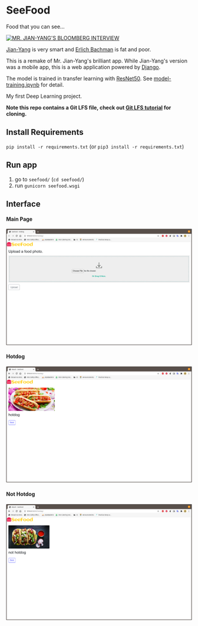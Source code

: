 # SeeFood
Food that you can see...

[![MR. JIAN-YANG'S BLOOMBERG INTERVIEW](https://img.youtube.com/vi/NN1ctbKoXTc/0.jpg)](https://www.youtube.com/watch?v=NN1ctbKoXTc)

[Jian-Yang](https://silicon-valley.fandom.com/wiki/J%C3%ACan-Y%C3%A1ng) is very smart and [Erlich Bachman](https://silicon-valley.fandom.com/wiki/Erlich_Bachman) is fat and poor. 

This is a remake of Mr. Jian-Yang's brilliant app. While Jian-Yang's version was a mobile app, this is a web application powered by [Django](https://www.djangoproject.com/).

The model is trained in transfer learning with [ResNet50](https://iq.opengenus.org/resnet50-architecture/). See [model-training.ipynb](https://github.com/vicw0ng-hk/SeeFood/blob/main/model-training.ipynb) for detail. 

My first Deep Learning project. 

**Note this repo contains a Git LFS file, check out [Git LFS tutorial](https://github.com/git-lfs/git-lfs/wiki/Tutorial#pulling-and-cloning) for cloning.**

## Install Requirements
`pip install -r requirements.txt` (or `pip3 install -r requirements.txt`)

## Run app
1. go to `seefood/` (`cd seefood/`)
2. run `gunicorn seefood.wsgi`

## Interface
#### Main Page
<img src="demo_photo/main.png" width="600">

#### Hotdog
<img src="demo_photo/hotdog.png" width="600">

#### Not Hotdog
<img src="demo_photo/not-hotdog.png" width="600">
